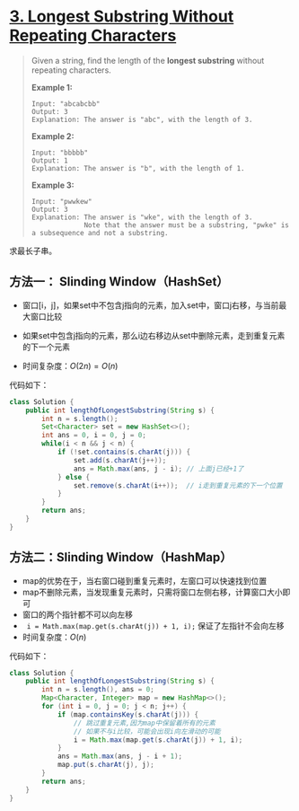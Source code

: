 # [3. Longest Substring Without Repeating Characters][1]

> Given a string, find the length of the **longest substring** without repeating characters.
>
> **Example 1:**
>
> ```
> Input: "abcabcbb"
> Output: 3 
> Explanation: The answer is "abc", with the length of 3. 
> ```
>
> **Example 2:**
>
> ```
> Input: "bbbbb"
> Output: 1
> Explanation: The answer is "b", with the length of 1.
> ```
>
> **Example 3:**
>
> ```
> Input: "pwwkew"
> Output: 3
> Explanation: The answer is "wke", with the length of 3. 
>              Note that the answer must be a substring, "pwke" is a subsequence and not a substring.
> ```



求最长子串。



## 方法一：	Slinding Window（HashSet）

* 窗口[i，j]，如果set中不包含j指向的元素，加入set中，窗口j右移，与当前最大窗口比较
* 如果set中包含j指向的元素，那么i边右移边从set中删除元素，走到重复元素的下一个元素

* 时间复杂度：$O(2n) = O(n)$

代码如下：

```java
class Solution {
    public int lengthOfLongestSubstring(String s) {
        int n = s.length();
        Set<Character> set = new HashSet<>();
        int ans = 0, i = 0, j = 0;
        while(i < n && j < n) {
            if (!set.contains(s.charAt(j))) {
                set.add(s.charAt(j++));
                ans = Math.max(ans, j - i); // 上面j已经+1了
            } else {
                set.remove(s.charAt(i++));  // i走到重复元素的下一个位置
            }
        }
        return ans;
    }
}
```



## 方法二：Slinding Window（HashMap）

* map的优势在于，当右窗口碰到重复元素时，左窗口可以快速找到位置
* map不删除元素，当发现重复元素时，只需将窗口左侧右移，计算窗口大小即可
* 窗口的两个指针都不可以向左移
* ` i = Math.max(map.get(s.charAt(j)) + 1, i);` 保证了左指针不会向左移
* 时间复杂度：$O(n)$



代码如下：

```java
class Solution {
    public int lengthOfLongestSubstring(String s) {
        int n = s.length(), ans = 0;
        Map<Character, Integer> map = new HashMap<>();
        for (int i = 0, j = 0; j < n; j++) {
            if (map.containsKey(s.charAt(j))) {
                // 跳过重复元素,因为map中保留着所有的元素
                // 如果不与i比较，可能会出现i向左滑动的可能
                i = Math.max(map.get(s.charAt(j)) + 1, i);
            }
            ans = Math.max(ans, j - i + 1);
            map.put(s.charAt(j), j);
        }
        return ans;
    }
}
```





[1]: https://leetcode.com/problems/longest-substring-without-repeating-characters/

